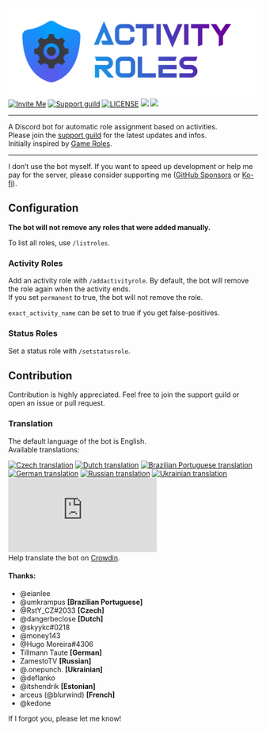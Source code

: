 ![Activity Roles](./img/header.png)
[![Invite Me](https://img.shields.io/static/v1?style=for-the-badge&logo=discord&logoColor=FFF&label=&message=invite%20me&color=7289DA)](https://discord.com/api/oauth2/authorize?client_id=813130993640013874&permissions=268435456&scope=bot%20applications.commands)
[![Support guild](https://img.shields.io/discord/958393035543175258?label=support&logo=DISCORD&style=for-the-badge)](https://discord.gg/3K9Yx4ufN7)
[![LICENSE](https://img.shields.io/github/license/tippf3hlr/activity-roles?style=for-the-badge)](./LICENSE)
![](https://img.shields.io/github/package-json/v/tippf3hlr/activity-roles?style=for-the-badge)
![](https://img.shields.io/github/last-commit/tippf3hlr/activity-roles?style=for-the-badge)

---

A Discord bot for automatic role assignment based on activities. \
Please join the [support guild](https://discord.gg/3K9Yx4ufN7) for the latest updates and infos. \
Initially inspired by [Game Roles](https://top.gg/bot/511010215290863636).

---

I don’t use the bot myself. If you want to speed up development or help
me pay for the server, please consider supporting me ([GitHub Sponsors](https://github.com/sponsors/tippfehlr) or [Ko-fi](https://ko-fi.com/Z8Z7SYDDJ)).

## Configuration

**The bot will not remove any roles that were added manually.**

To list all roles, use `/listroles`.

### Activity Roles

Add an activity role with `/addactivityrole`.
By default, the bot will remove the role again when the activity ends. \
If you set `permanent` to true, the bot will not remove the role.

`exact_activity_name` can be set to true if you get false-positives.

### Status Roles

Set a status role with `/setstatusrole`.

## Contribution

Contribution is highly appreciated. Feel free to join the support
guild or open an issue or pull request.

### Translation

The default language of the bot is English. \
Available translations:

[![Czech translation](https://img.shields.io/badge/dynamic/json?color=blue&label=Czech&style=for-the-badge&logo=crowdin&query=%24.progress.0.data.translationProgress&url=https%3A%2F%2Fbadges.awesome-crowdin.com%2Fstats-15099081-554085.json)](https://crowdin.com/project/activity-roles/cs)
[![Dutch translation](https://img.shields.io/badge/dynamic/json?color=blue&label=Dutch&style=for-the-badge&logo=crowdin&query=%24.progress.2.data.translationProgress&url=https%3A%2F%2Fbadges.awesome-crowdin.com%2Fstats-15099081-554085.json)](https://crowdin.com/project/activity-roles/nl)
[![Brazilian Portuguese translation](https://img.shields.io/badge/dynamic/json?color=blue&label=Brazilian%20Portuguese&style=for-the-badge&logo=crowdin&query=%24.progress.3.data.translationProgress&url=https%3A%2F%2Fbadges.awesome-crowdin.com%2Fstats-15099081-554085.json)](https://crowdin.com/project/activity-roles/pt-BR)
[![German translation](https://img.shields.io/badge/dynamic/json?color=blue&label=German&style=for-the-badge&logo=crowdin&query=%24.progress.1.data.translationProgress&url=https%3A%2F%2Fbadges.awesome-crowdin.com%2Fstats-15099081-554085.json)](https://crowdin.com/project/activity-roles/de)
[![Russian translation](https://img.shields.io/badge/dynamic/json?color=blue&label=Russian&style=for-the-badge&logo=crowdin&query=%24.progress.4.data.translationProgress&url=https%3A%2F%2Fbadges.awesome-crowdin.com%2Fstats-15099081-554085-update.json)](https://crowdin.com/project/activity-roles/ru)
[![Ukrainian translation](https://img.shields.io/badge/dynamic/json?color=blue&label=Ukranian&style=for-the-badge&logo=crowdin&query=%24.progress.5.data.translationProgress&url=https%3A%2F%2Fbadges.awesome-crowdin.com%2Fstats-15099081-554085.json)](https://crowdin.com/project/activity-roles/uk)
[![French translation](<https://img.shields.io/badge/dynamic/json?color=blue&label=French&style=for-the-badge&logo=crowdin&query=%24.progress[?(@.data.languageId==%27fr%27)].data.translationProgress&url=https%3A%2F%2Fbadges.awesome-crowdin.com%2Fstats-15099081-554085.json>)](https://crowdin.com/project/activity-roles/fr) \
Help translate the bot on [Crowdin](https://crowdin.com/project/activity-roles).

#### Thanks:

- @eianlee
- @umkrampus **[Brazilian Portuguese]**
- @RstY_CZ#2033 **[Czech]**
- @dangerbeclose **[Dutch]**
- @skyykc#0218
- @money143
- @Hugo Moreira#4306
- Tillmann Taute **[German]**
- ZamestoTV **[Russian]**
- @.onepunch. **[Ukrainian]**
- @deflanko
- @itshendrik **[Estonian]**
- arceus (@blurwind) **[French]**
- @kedone

If I forgot you, please let me know!
